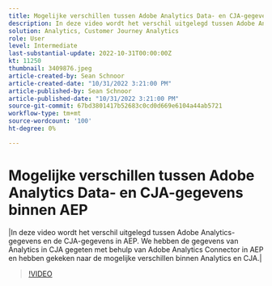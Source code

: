 ```yaml
---
title: Mogelijke verschillen tussen Adobe Analytics Data- en CJA-gegevens binnen AEP
description: In deze video wordt het verschil uitgelegd tussen Adobe Analytics-gegevens en de CJA-gegevens in AEP. We hebben de gegevens van Analytics in CJA gegeten met behulp van Adobe Analytics Connector in AEP en hebben gekeken naar de mogelijke verschillen binnen Analytics en CJA.
solution: Analytics, Customer Journey Analytics
role: User
level: Intermediate
last-substantial-update: 2022-10-31T00:00:00Z
kt: 11250
thumbnail: 3409876.jpeg
article-created-by: Sean Schnoor
article-created-date: "10/31/2022 3:21:00 PM"
article-published-by: Sean Schnoor
article-published-date: "10/31/2022 3:21:00 PM"
source-git-commit: 67bd3801417b52683c0cd0d669e6104a44ab5721
workflow-type: tm+mt
source-wordcount: '100'
ht-degree: 0%

---
```



# Mogelijke verschillen tussen Adobe Analytics Data- en CJA-gegevens binnen AEP

|In deze video wordt het verschil uitgelegd tussen Adobe Analytics-gegevens en de CJA-gegevens in AEP. We hebben de gegevens van Analytics in CJA gegeten met behulp van Adobe Analytics Connector in AEP en hebben gekeken naar de mogelijke verschillen binnen Analytics en CJA.|

>[!VIDEO](https://video.tv.adobe.com/v/3409876/?quality=12&learn=on)

